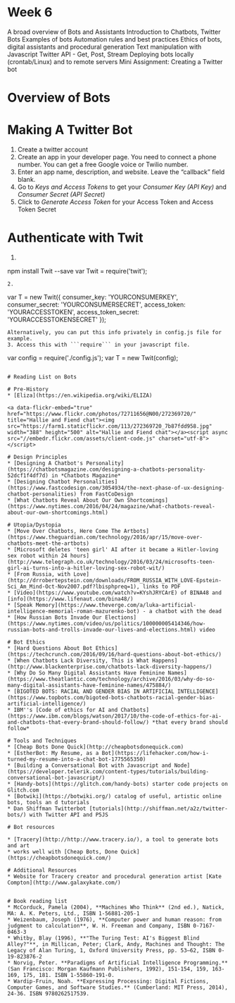# Week 6
A broad overview of Bots and Assistants
Introduction to Chatbots, Twitter Bots
Examples of bots
Automation rules and best practices
Ethics of bots, digital assistants and procedural generation
Text manipulation with Javascript
Twitter API - Get, Post, Stream
Deploying bots locally (crontab/Linux) and to remote servers
Mini Assignment: Creating a Twitter bot


# Overview of Bots

# Making A Twitter Bot
1. Create a twitter account
2. Create an app in your developer page. You need to connect a phone number. You can get a free Google voice or Twilio number.
3. Enter an app name, description, and website. Leave the “callback” field blank.
4. Go to *Keys and Access Tokens* to get your *Consumer Key (API Key)* and *Consumer Secret (API Secret)*
5. Click to *Generate Access Token* for your Access Token and Access Token Secret

# Authenticate with Twit 
1. ```
npm install Twit --save
var Twit = require('twit');
```
2. 
```
var T = new Twit({
  consumer_key:         'YOURCONSUMERKEY',
  consumer_secret:      'YOURCONSUMERSECRET',
  access_token:         'YOURACCESSTOKEN',
  access_token_secret:  'YOURACCESSTOKENSECRET'
});
```
Alternatively, you can put this info privately in config.js file for example.
3. Access this with ```require``` in your javascript file.

```
var config = require('./config.js');
var T = new Twit(config);
```

# Reading List on Bots

# Pre-History
* [Eliza](https://en.wikipedia.org/wiki/ELIZA)

<a data-flickr-embed="true"  href="https://www.flickr.com/photos/72711656@N00/272369720/" title="Hallie and Fiend chat"><img src="https://farm1.staticflickr.com/113/272369720_7b87fdd958.jpg" width="388" height="500" alt="Hallie and Fiend chat"></a><script async src="//embedr.flickr.com/assets/client-code.js" charset="utf-8"></script>

# Design Principles
* [Designing A Chatbot's Personality](https://chatbotsmagazine.com/designing-a-chatbots-personality-52dcf1f4df7d) in *Chatbots Magazine*
* [Designing Chatbot Personalities](https://www.fastcodesign.com/3054934/the-next-phase-of-ux-designing-chatbot-personalities) from FastCoDesign 
* [What Chatbots Reveal About Our Own Shortcomings](https://www.nytimes.com/2016/04/24/magazine/what-chatbots-reveal-about-our-own-shortcomings.html)

# Utopia/Dystopia
* [Move Over Chatbots, Here Come The Artbots](https://www.theguardian.com/technology/2016/apr/15/move-over-chatbots-meet-the-artbots)
* [Microsoft deletes 'teen girl' AI after it became a Hitler-loving sex robot within 24 hours](http://www.telegraph.co.uk/technology/2016/03/24/microsofts-teen-girl-ai-turns-into-a-hitler-loving-sex-robot-wit/)
* [From Russia, with Love](http://drrobertepstein.com/downloads/FROM_RUSSIA_WITH_LOVE-Epstein-Sci_Am_Mind-Oct-Nov2007.pdf?lbisphpreq=1), links to PDF
* [Video](https://www.youtube.com/watch?v=KYshJRYCArE) of BINA48 and [info](https://www.lifenaut.com/bina48/)
* [Speak Memory](https://www.theverge.com/a/luka-artificial-intelligence-memorial-roman-mazurenko-bot) - a chatbot with the dead
* [How Russian Bots Invade Our Elections](https://www.nytimes.com/video/us/politics/100000005414346/how-russian-bots-and-trolls-invade-our-lives-and-elections.html) video

# Bot Ethics
* [Hard Questions About Bot Ethics](https://techcrunch.com/2016/09/16/hard-questions-about-bot-ethics/)
* [When Chatbots Lack Diversity, This is What Happens](http://www.blackenterprise.com/chatbots-lack-diversity-happens/)
* [Why Do So Many Digital Assistants Have Feminine Names](https://www.theatlantic.com/technology/archive/2016/03/why-do-so-many-digital-assistants-have-feminine-names/475884/)
* [BIGOTED BOTS: RACIAL AND GENDER BIAS IN ARTIFICIAL INTELLIGENCE](https://www.topbots.com/bigoted-bots-chatbots-racial-gender-bias-artificial-intelligence/)
* IBM''s [Code of ethics for AI and Chatbots](https://www.ibm.com/blogs/watson/2017/10/the-code-of-ethics-for-ai-and-chatbots-that-every-brand-should-follow/) *that every brand should follow*

# Tools and Techniques
* [Cheap Bots Done Quick](http://cheapbotsdonequick.com)
* [EstherBot: My Resume, as a Bot](https://lifehacker.com/how-i-turned-my-resume-into-a-chat-bot-1775565350)
* [Building a Conversational Bot with Javascript and Node](https://developer.telerik.com/content-types/tutorials/building-conversational-bot-javascript/)
* [Handy-bots](https://glitch.com/handy-bots) starter code projects on Glitch.com
* [Botwiki](https://botwiki.org/) catalog of useful, artistic online bots, tools an d tutorials
* Dan Shiffman Twitterbot [tutorials](http://shiffman.net/a2z/twitter-bots/) with Twitter API and P5JS

# Bot resources

* [Tracery](http://http://www.tracery.io/), a tool to generate bots and art
* works well with [Cheap Bots, Done Quick](https://cheapbotsdonequick.com/)

# Additional Resources
* Website for Tracery creator and procedural generation artist [Kate Compton](http://www.galaxykate.com/)


# Book reading list
* McCorduck, Pamela (2004), **Machines Who Think** (2nd ed.), Natick, MA: A. K. Peters, Ltd., ISBN 1-56881-205-1
* Weizenbaum, Joseph (1976), **Computer power and human reason: from judgment to calculation**, W. H. Freeman and Company, ISBN 0-7167-0463-3
* Whitby, Blay (1996), **"The Turing Test: AI's Biggest Blind Alley?"**, in Millican, Peter; Clark, Andy, Machines and Thought: The Legacy of Alan Turing, 1, Oxford University Press, pp. 53–62, ISBN 0-19-823876-2
* Norvig, Peter. **Paradigms of Artificial Intelligence Programming.** (San Francisco: Morgan Kaufmann Publishers, 1992), 151-154, 159, 163-169, 175, 181. ISBN 1-55860-191-0.
* Wardip-Fruin, Noah. **Expressing Processing: Digital Fictions, Computer Games, and Software Studies.** (Cumberland: MIT Press, 2014), 24-36. ISBN 9780262517539.
